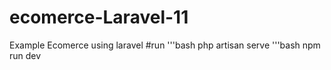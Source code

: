 # ecomerce-Laravel-11
 Example Ecomerce using laravel
#run
'''bash
php artisan serve
'''bash
npm run dev

